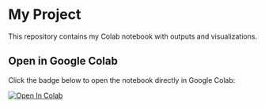 # My Project

This repository contains my Colab notebook with outputs and visualizations.  

## Open in Google Colab  
Click the badge below to open the notebook directly in Google Colab:  

[![Open In Colab](https://colab.research.google.com/assets/colab-badge.svg)](https://colab.research.google.com/github/Jedin16Styris/My-repo/blob/main/BTC_Project.ipynb)
